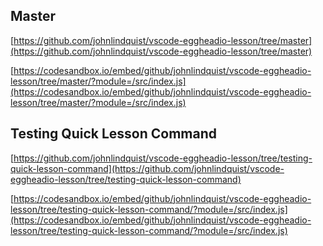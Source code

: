 
 ## Master 

[https://github.com/johnlindquist/vscode-eggheadio-lesson/tree/master](https://github.com/johnlindquist/vscode-eggheadio-lesson/tree/master) 

[https://codesandbox.io/embed/github/johnlindquist/vscode-eggheadio-lesson/tree/master/?module=/src/index.js](https://codesandbox.io/embed/github/johnlindquist/vscode-eggheadio-lesson/tree/master/?module=/src/index.js)

## Testing Quick Lesson Command 

[https://github.com/johnlindquist/vscode-eggheadio-lesson/tree/testing-quick-lesson-command](https://github.com/johnlindquist/vscode-eggheadio-lesson/tree/testing-quick-lesson-command) 

[https://codesandbox.io/embed/github/johnlindquist/vscode-eggheadio-lesson/tree/testing-quick-lesson-command/?module=/src/index.js](https://codesandbox.io/embed/github/johnlindquist/vscode-eggheadio-lesson/tree/testing-quick-lesson-command/?module=/src/index.js) 

